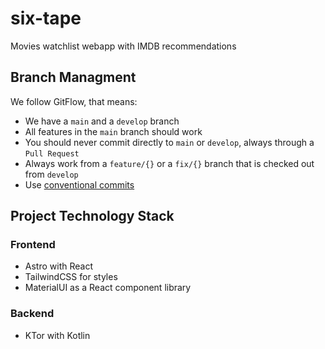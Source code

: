 # six-tape

Movies watchlist webapp with IMDB recommendations

## Branch Managment

We follow GitFlow, that means:

* We have a `main` and a `develop` branch
* All features in the `main` branch should work
* You should never commit directly to `main` or `develop`, always through a `Pull Request`
* Always work from a `feature/{}` or a `fix/{}` branch that is checked out from `develop`
* Use [conventional commits](https://gist.github.com/qoomon/5dfcdf8eec66a051ecd85625518cfd13)


## Project Technology Stack

### Frontend

* Astro with React
* TailwindCSS for styles
* MaterialUI as a React component library

### Backend
* KTor with Kotlin
